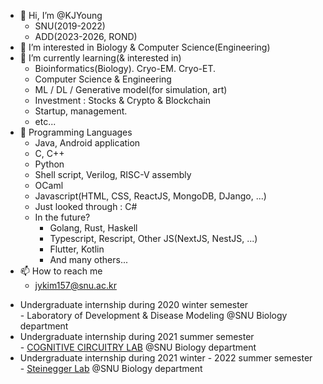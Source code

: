 - 👋 Hi, I’m @KJYoung
    * SNU(2019-2022)
    * ADD(2023-2026, ROND)
- 👀 I’m interested in Biology & Computer Science(Engineering)
- 🌱 I’m currently learning(& interested in)   
    * Bioinformatics(Biology). Cryo-EM. Cryo-ET.   
    * Computer Science & Engineering   
    * ML / DL / Generative model(for simulation, art)   
    * Investment : Stocks & Crypto & Blockchain   
    * Startup, management.   
    * etc...   
- 🔮 Programming Languages
    * Java, Android application   
    * C, C++   
    * Python   
    * Shell script, Verilog, RISC-V assembly   
    * OCaml   
    * Javascript(HTML, CSS, ReactJS, MongoDB, DJango, ...)   
    * Just looked through : C#   
    * In the future?
         - Golang, Rust, Haskell
         - Typescript, Rescript, Other JS(NextJS, NestJS, ...)
         - Flutter, Kotlin
         - And many others...
- 📫 How to reach me   
    * jykim157@snu.ac.kr

* Undergraduate internship during 2020 winter semester    
      - Laboratory of Development & Disease Modeling   @SNU Biology department   
* Undergraduate internship during 2021 summer semester   
      - [COGNITIVE CIRCUITRY LAB](https://cocila.net/) @SNU Biology department   
* Undergraduate internship during 2021 winter - 2022 summer semester   
      - [Steinegger Lab](https://steineggerlab.com/)   @SNU Biology department   



<!---
KJYoung/KJYoung is a ✨ special ✨ repository because its `README.md` (this file) appears on your GitHub profile.
You can click the Preview link to take a look at your changes.
--->

